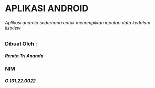# APLIKASI ANDROID
###### Aplikasi android sederhana untuk menampilkan inputan data kedalam listview

### Dibuat Oleh :
##### Renita Tri Ananda
### NIM
##### G.131.22.0022